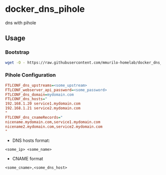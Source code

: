 # docker_dns_pihole
dns with pihole

## Usage

### Bootstrap

```bash
wget -O - https://raw.githubusercontent.com/mmurilo-homelab/docker_dns_pihole/refs/heads/main/boostrap.sh | bash
```


### Pihole Configuration

```ini
FTLCONF_dns_upstreams=<some_upstream>
FTLCONF_webserver_api_password=<some_password>
FTLCONF_dns_domain=mydomain.com
FTLCONF_dns_hosts="
192.168.1.20 service1.mydomain.com
192.168.1.21 service2.mydomain.com
"
FTLCONF_dns_cnameRecords="
nicename.mydomain.com,service1.mydomain.com
nicename2.mydomain.com,service2.mydomain.com
"
```

* DNS hosts format:

`<some_ip> <some_name>`

* CNAME format

`<some_cname>,<some_dns_host>`
